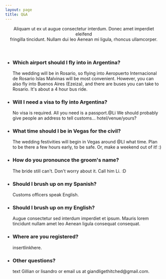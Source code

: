 ```yaml
---
layout: page
title: Q&A
---
```

<section id="three" class="wrapper style3 special">
	<div class="inner">
		<header class="major">
			<p>Aliquam ut ex ut augue consectetur interdum. Donec amet imperdiet eleifend<br />
			fringilla tincidunt. Nullam dui leo Aenean mi ligula, rhoncus ullamcorper.</p>
		</header>
		<ul class="features">
			<li class="icon fa-paper-plane-o">
				<h3>Which airport should I fly into in Argentina?</h3>
				<p>The wedding will be in Rosario, so flying into Aeropuerto Internacional de Rosario Islas Malvinas will be most convenient. However, you can also fly into Buenos Aires (Ezeiza), and there are buses you can take to Rosario. It's about a 4 hour bus ride.</p>
			</li>
			<li class="icon fa-laptop">
				<h3>Will I need a visa to fly into Argentina?</h3>
				<p>No visa is required. All you need is a passport.@Li We should probably give people an address to tell customs... hotel/venue/yours?</p>
			</li>
			<li class="icon fa-code">
				<h3>What time should I be in Vegas for the civil?</h3>
				<p>The wedding festivities will begin in Vegas around @LI what time. Plan to be there a few hours early, to be safe. Or, make a weekend out of it! :)</p>
			</li>
			<li class="icon fa-headphones">
				<h3>How do you pronounce the groom's name?</h3>
				<p>The bride still can't. Don't worry about it. Call him Li. :D</p>
			</li>
			<li class="icon fa-heart-o">
				<h3>Should I brush up on my Spanish?</h3>
				<p>Customs officers speak English.</p>
			</li>
			<li class="icon fa-flag-o">
				<h3>Should I brush up on my English?</h3>
				<p>Augue consectetur sed interdum imperdiet et ipsum. Mauris lorem tincidunt nullam amet leo Aenean ligula consequat consequat.</p>
			</li>
			<li class="icon fa-flag-o">
				<h3>Where are you registered?</h3>
				<p>insertlinkhere.</p>
			</li>
			<li class="icon fa-flag-o">
				<h3>Other questions?</h3>
				<p>text Gillian or lisandro or email us at giandligethitched@gmail.com.</p>
			</li>
		</ul>
	</div>
</section>
